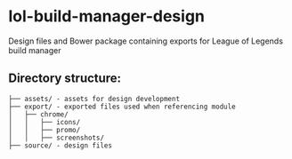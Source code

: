 # lol-build-manager-design
Design files and Bower package containing exports for League of Legends build manager

## Directory structure:
```
├── assets/ - assets for design development
├── export/ - exported files used when referencing module
│   ├── chrome/
│   │   ├── icons/
│   │   ├── promo/
│   │   ├── screenshots/
├── source/ - design files 
```

